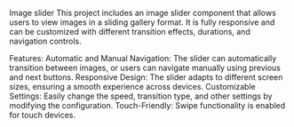 Image slider
This project includes an image slider component that allows users to view images in a sliding gallery format. It is fully responsive and can be customized with different transition effects, durations, and navigation controls.

Features:
Automatic and Manual Navigation: The slider can automatically transition between images, or users can navigate manually using previous and next buttons.
Responsive Design: The slider adapts to different screen sizes, ensuring a smooth experience across devices.
Customizable Settings: Easily change the speed, transition type, and other settings by modifying the configuration.
Touch-Friendly: Swipe functionality is enabled for touch devices.
